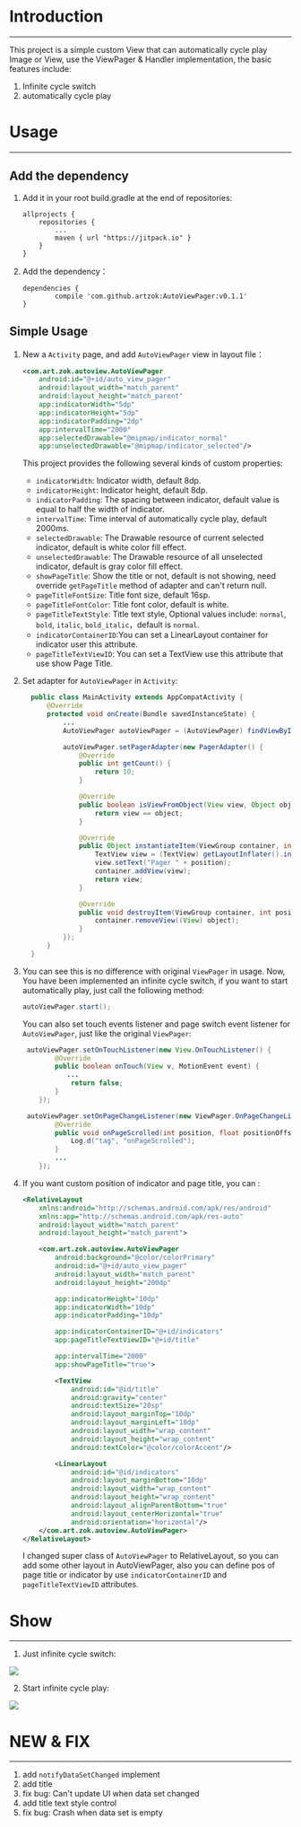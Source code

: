 # Introduction
---
This project is a simple custom View that can automatically cycle play Image or View, use the ViewPager & Handler implementation, the basic features include:
 1. Infinite cycle switch
 2. automatically cycle play

# Usage
---
## Add the dependency

1. Add it in your root build.gradle at the end of repositories:
    ```
    allprojects {
        repositories {
            ...
            maven { url "https://jitpack.io" }
        }
    }
    ```

2. Add the dependency：
    ```
	dependencies {
	        compile 'com.github.artzok:AutoViewPager:v0.1.1'
	}
    ```

## Simple Usage

1. New a `Activity` page, and add `AutoViewPager` view in layout file：
    ```xml
    <com.art.zok.autoview.AutoViewPager
        android:id="@+id/auto_view_pager"
        android:layout_width="match_parent"
        android:layout_height="match_parent"
        app:indicatorWidth="5dp"
        app:indicatorHeight="5dp"
        app:indicatorPadding="2dp"
        app:intervalTime="2000"
        app:selectedDrawable="@mipmap/indicator_normal"
        app:unselectedDrawable="@mipmap/indicator_selected"/>
    ```
    This project provides the following several kinds of custom properties:
    * `indicatorWidth`: Indicator width, default 8dp.
    * `indicatorHeight`: Indicator height, default 8dp.
    * `indicatorPadding`: The spacing between indicator, default value is equal to half the width of indicator.
    * `intervalTime`:  Time interval of automatically cycle play, default 2000ms.
    * `selectedDrawable`: The Drawable resource of current selected indicator, default is white color fill effect.
    * `unselectedDrawable`: The Drawable resource of all unselected indicator, default is gray color fill effect.
    * `showPageTitle`: Show the title or not, default is not showing, need override `getPageTitle` method of adapter and can't return null.
    * `pageTitleFontSize`: Title font size, default 16sp.
    * `pageTitleFontColor`: Title font color, default is white.
    * `pageTitleTextStyle`: Title text style, Optional values include: `normal`, `bold`, `italic`, `bold_italic`，default is `normal`.
    * `indicatorContainerID`:You can set a LinearLayout container for indicator user this attribute.
    * `pageTitleTextViewID`: You can set a TextView use this attribute that use show Page Title.

2. Set adapter for `AutoViewPager` in `Activity`:
    ```java
      public class MainActivity extends AppCompatActivity {
          @Override
          protected void onCreate(Bundle savedInstanceState) {
              ...
              AutoViewPager autoViewPager = (AutoViewPager) findViewById(R.id.auto_view_pager);

              autoViewPager.setPagerAdapter(new PagerAdapter() {
                  @Override
                  public int getCount() {
                      return 10;
                  }

                  @Override
                  public boolean isViewFromObject(View view, Object object) {
                      return view == object;
                  }

                  @Override
                  public Object instantiateItem(ViewGroup container, int position) {
                      TextView view = (TextView) getLayoutInflater().inflate(R.layout.pager_item, container, false);
                      view.setText("Pager " + position);
                      container.addView(view);
                      return view;
                  }

                  @Override
                  public void destroyItem(ViewGroup container, int position, Object object) {
                      container.removeView((View) object);
                  }
              });
          }
      }
    ```

3. You can see this is no difference with original `ViewPager` in usage. Now, You have been implemented an infinite cycle switch, if you want to start automatically play, just call the following method:
    ```java
    autoViewPager.start();
    ```

    You can also set touch events listener and page switch event listener for `AutoViewPager`, just like the original `ViewPager`:
    ```java
     autoViewPager.setOnTouchListener(new View.OnTouchListener() {
            @Override
            public boolean onTouch(View v, MotionEvent event) {
               ...
                return false;
            }
        });

     autoViewPager.setOnPageChangeListener(new ViewPager.OnPageChangeListener() {
            @Override
            public void onPageScrolled(int position, float positionOffset, int positionOffsetPixels) {
                Log.d("tag", "onPageScrolled");
            }
            ...
        });
    ```
4. If you want custom position of indicator and page title, you can :
    ```xml
    <RelativeLayout
        xmlns:android="http://schemas.android.com/apk/res/android"
        xmlns:app="http://schemas.android.com/apk/res-auto"
        android:layout_width="match_parent"
        android:layout_height="match_parent">

        <com.art.zok.autoview.AutoViewPager
            android:background="@color/colorPrimary"
            android:id="@+id/auto_view_pager"
            android:layout_width="match_parent"
            android:layout_height="200dp"

            app:indicatorHeight="10dp"
            app:indicatorWidth="10dp"
            app:indicatorPadding="10dp"

            app:indicatorContainerID="@+id/indicators"
            app:pageTitleTextViewID="@+id/title"

            app:intervalTime="2000"
            app:showPageTitle="true">

            <TextView
                android:id="@id/title"
                android:gravity="center"
                android:textSize="20sp"
                android:layout_marginTop="10dp"
                android:layout_marginLeft="10dp"
                android:layout_width="wrap_content"
                android:layout_height="wrap_content"
                android:textColor="@color/colorAccent"/>

            <LinearLayout
                android:id="@id/indicators"
                android:layout_marginBottom="10dp"
                android:layout_width="wrap_content"
                android:layout_height="wrap_content"
                android:layout_alignParentBottom="true"
                android:layout_centerHorizontal="true"
                android:orientation="horizontal"/>
        </com.art.zok.autoview.AutoViewPager>
    </RelativeLayout>
    ```
    I changed super class of `AutoViewPager` to RelativeLayout, so you can add some other layout in AutoViewPager, also you
    can define pos of page title or indicator by use `indicatorContainerID` and `pageTitleTextViewID` attributes.

# Show
----
1. Just infinite cycle switch:

  ![](arts/static.gif)

2. Start infinite cycle play:

  ![](arts/auto.gif)

# NEW & FIX
---
1. add `notifyDataSetChanged` implement
2. add title
3. fix bug: Can't update UI when data set changed
4. add title text style control
5. fix bug: Crash when data set is empty